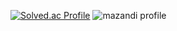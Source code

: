 [![Solved.ac Profile](http://mazassumnida.wtf/api/v2/generate_badge?boj=formidable_hsbg)](https://solved.ac/formidable_hsbg/)
![mazandi profile](http://mazandi.herokuapp.com/api?handle=formidable_hsbg&theme=dark)
